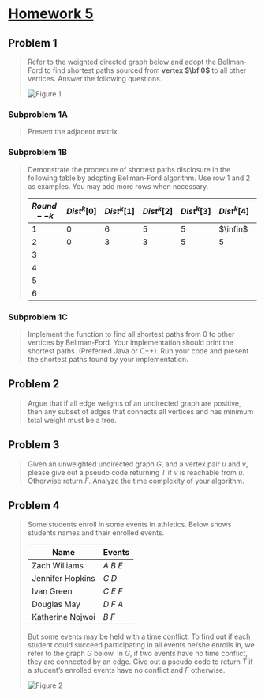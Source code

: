 <!-- hotfix: KaTeX -->
<!-- https://github.com/yzane/vscode-markdown-pdf/issues/21/ -->
<script type="text/javascript" src="http://cdn.mathjax.org/mathjax/latest/MathJax.js?config=TeX-AMS-MML_HTMLorMML"></script>
<script type="text/x-mathjax-config">MathJax.Hub.Config({ tex2jax: { inlineMath: [['$', '$']] }, messageStyle: 'none' });</script>

# [Homework 5](https://github.com/hendraanggrian/IIT-CS430/blob/assets/assignments/hw5.pdf)

## Problem 1

> Refer to the weighted directed graph below and adopt the Bellman-Ford to find
  shortest paths sourced from **vertex $\bf 0$** to all other vertices. Answer the
  following questions.
>
> ![Figure 1](https://github.com/hendraanggrian/IIT-CS430/raw/assets/assignments/hw5_fig1.jpg)

### Subproblem 1A

> Present the adjacent matrix.

### Subproblem 1B

> Demonstrate the procedure of shortest paths disclosure in the following table
  by adopting Bellman-Ford algorithm. Use row $1$ and $2$ as examples. You may add
  more rows when necessary.
>
> | $Round --k$ | $Dist^k[0]$ | $Dist^k[1]$ | $Dist^k[2]$ | $Dist^k[3]$ | $Dist^k[4]$ | $Dist^k[5]$ | $Dist^k[6]$ |
> | --- | --- | --- | --- | --- | --- | --- | --- |
> | 1 | 0 | 6 | 5 | 5 | $\infin$ | $\infin$ | $\infin$ |
> | 2 | 0 | 3 | 3 | 5 | 5 | 4 | $\infin$ |
> | 3 | | | | | | | |
> | 4 | | | | | | | |
> | 5 | | | | | | | |
> | 6 | | | | | | | |

### Subproblem 1C

> Implement the function to find all shortest paths from $0$ to other vertices by
  Bellman-Ford. Your implementation should print the shortest paths. (Preferred
  Java or C++). Run your code and present the shortest paths found by your
  implementation.

## Problem 2

> Argue that if all edge weights of an undirected graph are positive, then any
  subset of edges that connects all vertices and has minimum total weight must
  be a tree.

## Problem 3

> Given an unweighted undirected graph $G$, and a vertex pair $u$ and $v$,
  please give out a pseudo code returning $T$ if $v$ is reachable from $u$.
  Otherwise return $F$. Analyze the time complexity of your algorithm.

## Problem 4

> Some students enroll in some events in athletics. Below shows students names
  and their enrolled events.
>
> | Name | Events |
> | --- | --- |
> | Zach Williams | $A\ B\ E$ |
> | Jennifer Hopkins | $C\ D$ |
> | Ivan Green | $C\ E\ F$ |
> | Douglas May | $D\ F\ A$ |
> | Katherine Nojwoi | $B\ F$ |
>
> But some events may be held with a time conflict. To find out if each student
  could succeed participating in all events he/she enrolls in, we refer to the
  graph $G$ below. In $G$, if two events have no time conflict, they are
  connected by an edge. Give out a pseudo code to return $T$ if a student’s
  enrolled events have no conflict and $F$ otherwise.
>
> ![Figure 2](https://github.com/hendraanggrian/IIT-CS430/raw/assets/assignments/hw5_fig2.jpg)
